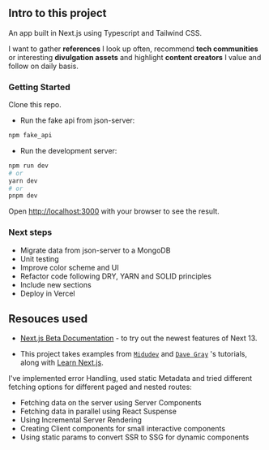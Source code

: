 ## Intro to this project

An app built in Next.js using Typescript and Tailwind CSS.

I want to gather **references** I look up often, recommend **tech communities** or interesting **divulgation assets** and highlight **content creators** I value and follow on daily basis.

### Getting Started

Clone this repo.

- Run the fake api from json-server:

```bash
npm fake_api
```

- Run the development server:

```bash
npm run dev
# or
yarn dev
# or
pnpm dev
```

Open [http://localhost:3000](http://localhost:3000) with your browser to see the result.

### Next steps

- Migrate data from json-server to a MongoDB
- Unit testing
- Improve color scheme and UI
- Refactor code following DRY, YARN and SOLID principles
- Include new sections
- Deploy in Vercel

## Resouces used

- [Next.js Beta Documentation](https://beta.nextjs.org/docs) - to try out the newest features of Next 13.

- This project takes examples from [`Midudev`](https://www.youtube.com/watch?v=tA-_vAz9y78) and [`Dave Gray`](https://www.youtube.com/playlist?list=PL0Zuz27SZ-6Pk-QJIdGd1tGZEzy9RTgtj) 's tutorials, along with [Learn Next.js](https://nextjs.org/learn).

I've implemented error Handling, used static Metadata and tried different fetching options for different paged and nested routes:

- Fetching data on the server using Server Components
- Fetching data in parallel using React Suspense
- Using Incremental Server Rendering
- Creating Client components for small interactive components
- Using static params to convert SSR to SSG for dynamic components
